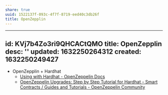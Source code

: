 ```yaml
---
share: true
uuid: 1522137f-093c-4f7f-8719-eed40c3db26f
title: OpenZepplin
---
```

---
id: KVj7b4Zo3ri9QHCACtQMO
title: OpenZepplin
desc: ''
updated: 1632250264312
created: 1632250249427
---

* OpenZepplin + Hardhat
  * [Using with Hardhat - OpenZeppelin Docs](https://docs.openzeppelin.com/upgrades-plugins/1.x/hardhat-upgrades)
  * [OpenZeppelin Upgrades: Step by Step Tutorial for Hardhat - Smart Contracts / Guides and Tutorials - OpenZeppelin Community](https://forum.openzeppelin.com/t/openzeppelin-upgrades-step-by-step-tutorial-for-hardhat/3580)